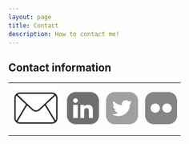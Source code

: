 ```yaml
---
layout: page
title: Contact
description: How to contact me!
---
```

## Contact information

|        |        |        |        |
|--------|--------|--------|--------|
| <a href="mailto:ben@benjaminskrainka.com"> ![Mail](/img/Mail.png) </a> | [![LinkedIn](/img/linkedin-icon_64x64-BW.png)](https://www.linkedin.com/in/benjamin-skrainka/) | [![Twitter](/img/twitter-icon_64x64-BW.png)](https://twitter.com/bskrainka) | [![Flickr](/img/flickr-icon_64x64-BW.png)](https://www.flickr.com/photos/49396618@N02/albums) |
